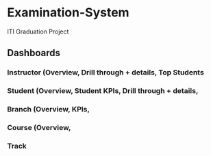 # Examination-System
ITI Graduation Project</br>

## Dashboards
### Instructor (Overview, Drill through + details, Top Students
### Student (Overview, Student KPIs, Drill through + details, 
### Branch (Overview, KPIs, 
### Course (Overview, 
### Track
